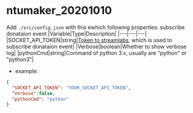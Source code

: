 # ntumaker_20201010

Add `./src/config.json` with this ewhich  following properties:
subscribe donataion event
|Variable|Type|Description|
|---|---|---|
|SOCKET_API_TOKEN|string|[Token to streamlabs](https://streamlabs.com/dashboard/#/settings/api-settings), which is used to subscribe donataion event|
|Verbose|boolean|Whether to show verbose log|
|pythonCmd|string|Command of python 3.x, usually are "python" or "python3"|

* example:
```json
{
  "SOCKET_API_TOKEN": "YOUR_SOCKET_API_TOKEN",
  "Verbose":false,
  "pythonCmd": "python"
}
```
